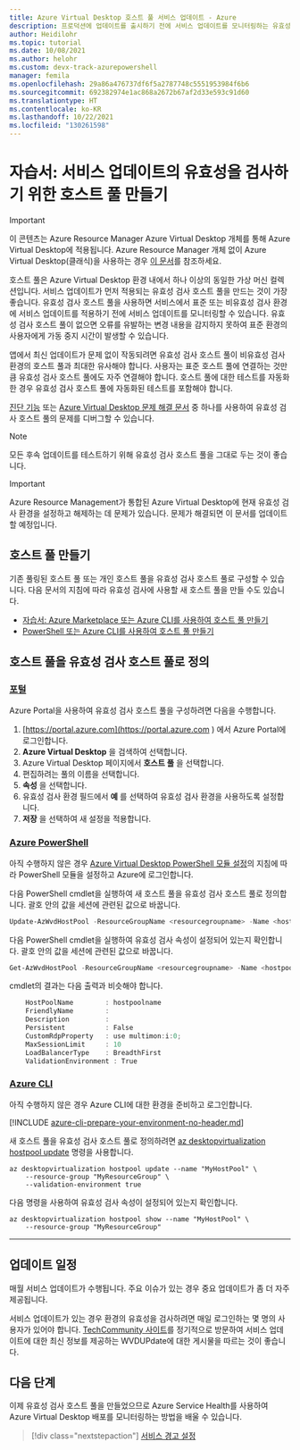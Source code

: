 ```yaml
---
title: Azure Virtual Desktop 호스트 풀 서비스 업데이트 - Azure
description: 프로덕션에 업데이트를 출시하기 전에 서비스 업데이트를 모니터링하는 유효성 검사 호스트 풀을 만드는 방법입니다.
author: Heidilohr
ms.topic: tutorial
ms.date: 10/08/2021
ms.author: helohr
ms.custom: devx-track-azurepowershell
manager: femila
ms.openlocfilehash: 29a86a476737df6f5a2787748c5551953984f6b6
ms.sourcegitcommit: 692382974e1ac868a2672b67af2d33e593c91d60
ms.translationtype: HT
ms.contentlocale: ko-KR
ms.lasthandoff: 10/22/2021
ms.locfileid: "130261598"
---
```

# <a name="tutorial-create-a-host-pool-to-validate-service-updates"></a>자습서: 서비스 업데이트의 유효성을 검사하기 위한 호스트 풀 만들기

>[!IMPORTANT]
>이 콘텐츠는 Azure Resource Manager Azure Virtual Desktop 개체를 통해 Azure Virtual Desktop에 적용됩니다. Azure Resource Manager 개체 없이 Azure Virtual Desktop(클래식)을 사용하는 경우 [이 문서](./virtual-desktop-fall-2019/create-validation-host-pool-2019.md)를 참조하세요.

호스트 풀은 Azure Virtual Desktop 환경 내에서 하나 이상의 동일한 가상 머신 컬렉션입니다. 서비스 업데이트가 먼저 적용되는 유효성 검사 호스트 풀을 만드는 것이 가장 좋습니다. 유효성 검사 호스트 풀을 사용하면 서비스에서 표준 또는 비유효성 검사 환경에 서비스 업데이트를 적용하기 전에 서비스 업데이트를 모니터링할 수 있습니다. 유효성 검사 호스트 풀이 없으면 오류를 유발하는 변경 내용을 감지하지 못하여 표준 환경의 사용자에게 가동 중지 시간이 발생할 수 있습니다.

앱에서 최신 업데이트가 문제 없이 작동되려면 유효성 검사 호스트 풀이 비유효성 검사 환경의 호스트 풀과 최대한 유사해야 합니다. 사용자는 표준 호스트 풀에 연결하는 것만큼 유효성 검사 호스트 풀에도 자주 연결해야 합니다. 호스트 풀에 대한 테스트를 자동화한 경우 유효성 검사 호스트 풀에 자동화된 테스트를 포함해야 합니다.

[진단 기능](./troubleshoot-set-up-overview.md) 또는 [Azure Virtual Desktop 문제 해결 문서](troubleshoot-set-up-overview.md) 중 하나를 사용하여 유효성 검사 호스트 풀의 문제를 디버그할 수 있습니다.

>[!NOTE]
> 모든 후속 업데이트를 테스트하기 위해 유효성 검사 호스트 풀을 그대로 두는 것이 좋습니다.

>[!IMPORTANT]
>Azure Resource Management가 통합된 Azure Virtual Desktop에 현재 유효성 검사 환경을 설정하고 해제하는 데 문제가 있습니다. 문제가 해결되면 이 문서를 업데이트할 예정입니다.

## <a name="create-your-host-pool"></a>호스트 풀 만들기

기존 풀링된 호스트 풀 또는 개인 호스트 풀을 유효성 검사 호스트 풀로 구성할 수 있습니다. 다음 문서의 지침에 따라 유효성 검사에 사용할 새 호스트 풀을 만들 수도 있습니다.
- [자습서: Azure Marketplace 또는 Azure CLI를 사용하여 호스트 풀 만들기](create-host-pools-azure-marketplace.md)
- [PowerShell 또는 Azure CLI를 사용하여 호스트 풀 만들기](create-host-pools-powershell.md)

## <a name="define-your-host-pool-as-a-validation-host-pool"></a>호스트 풀을 유효성 검사 호스트 풀로 정의

### <a name="portal"></a>[포털](#tab/azure-portal)

Azure Portal을 사용하여 유효성 검사 호스트 풀을 구성하려면 다음을 수행합니다.

1. [https://portal.azure.com](<https://portal.azure.com> ) 에서 Azure Portal에 로그인합니다.
2. **Azure Virtual Desktop** 을 검색하여 선택합니다.
3. Azure Virtual Desktop 페이지에서 **호스트 풀** 을 선택합니다.
4. 편집하려는 풀의 이름을 선택합니다.
5. **속성** 을 선택합니다.
6. 유효성 검사 환경 필드에서 **예** 를 선택하여 유효성 검사 환경을 사용하도록 설정합니다.
7. **저장** 을 선택하여 새 설정을 적용합니다.

### <a name="azure-powershell"></a>[Azure PowerShell](#tab/azure-powershell)

아직 수행하지 않은 경우 [Azure Virtual Desktop PowerShell 모듈 설정](powershell-module.md)의 지침에 따라 PowerShell 모듈을 설정하고 Azure에 로그인합니다.

다음 PowerShell cmdlet을 실행하여 새 호스트 풀을 유효성 검사 호스트 풀로 정의합니다. 괄호 안의 값을 세션에 관련된 값으로 바꿉니다.

```powershell
Update-AzWvdHostPool -ResourceGroupName <resourcegroupname> -Name <hostpoolname> -ValidationEnvironment:$true
```

다음 PowerShell cmdlet을 실행하여 유효성 검사 속성이 설정되어 있는지 확인합니다. 괄호 안의 값을 세션에 관련된 값으로 바꿉니다.

```powershell
Get-AzWvdHostPool -ResourceGroupName <resourcegroupname> -Name <hostpoolname> | Format-List
```

cmdlet의 결과는 다음 출력과 비슷해야 합니다.

```powershell
    HostPoolName        : hostpoolname
    FriendlyName        :
    Description         :
    Persistent          : False
    CustomRdpProperty   : use multimon:i:0;
    MaxSessionLimit     : 10
    LoadBalancerType    : BreadthFirst
    ValidationEnvironment : True
```

### <a name="azure-cli"></a>[Azure CLI](#tab/azure-cli)

아직 수행하지 않은 경우 Azure CLI에 대한 환경을 준비하고 로그인합니다.

[!INCLUDE [azure-cli-prepare-your-environment-no-header.md](../../includes/azure-cli-prepare-your-environment-no-header.md)]

새 호스트 풀을 유효성 검사 호스트 풀로 정의하려면 [az desktopvirtualization hostpool update](/cli/azure/desktopvirtualization#az_desktopvirtualization_hostpool_update) 명령을 사용합니다.

```azurecli
az desktopvirtualization hostpool update --name "MyHostPool" \
    --resource-group "MyResourceGroup" \
    --validation-environment true
```

다음 명령을 사용하여 유효성 검사 속성이 설정되어 있는지 확인합니다.

```azurecli
az desktopvirtualization hostpool show --name "MyHostPool" \
    --resource-group "MyResourceGroup" 
```
---

## <a name="update-schedule"></a>업데이트 일정

매월 서비스 업데이트가 수행됩니다. 주요 이슈가 있는 경우 중요 업데이트가 좀 더 자주 제공됩니다.

서비스 업데이트가 있는 경우 환경의 유효성을 검사하려면 매일 로그인하는 몇 명의 사용자가 있어야 합니다. [TechCommunity 사이트](https://techcommunity.microsoft.com/t5/forums/searchpage/tab/message?filter=location&q=wvdupdate&location=forum-board:WindowsVirtualDesktop&sort_by=-topicPostDate&collapse_discussion=true)를 정기적으로 방문하여 서비스 업데이트에 대한 최신 정보를 제공하는 WVDUPdate에 대한 게시물을 따르는 것이 좋습니다.

## <a name="next-steps"></a>다음 단계

이제 유효성 검사 호스트 풀을 만들었으므로 Azure Service Health를 사용하여 Azure Virtual Desktop 배포를 모니터링하는 방법을 배울 수 있습니다.

> [!div class="nextstepaction"]
> [서비스 경고 설정](./set-up-service-alerts.md)